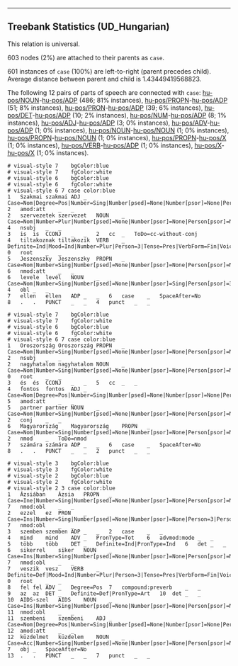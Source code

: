

--------------------------------------------------------------------------------

## Treebank Statistics (UD_Hungarian)

This relation is universal.

603 nodes (2%) are attached to their parents as `case`.

601 instances of `case` (100%) are left-to-right (parent precedes child).
Average distance between parent and child is 1.43449419568823.

The following 12 pairs of parts of speech are connected with `case`: [hu-pos/NOUN]()-[hu-pos/ADP]() (486; 81% instances), [hu-pos/PROPN]()-[hu-pos/ADP]() (51; 8% instances), [hu-pos/PRON]()-[hu-pos/ADP]() (39; 6% instances), [hu-pos/DET]()-[hu-pos/ADP]() (10; 2% instances), [hu-pos/NUM]()-[hu-pos/ADP]() (8; 1% instances), [hu-pos/ADJ]()-[hu-pos/ADP]() (3; 0% instances), [hu-pos/ADV]()-[hu-pos/ADP]() (1; 0% instances), [hu-pos/NOUN]()-[hu-pos/NOUN]() (1; 0% instances), [hu-pos/PROPN]()-[hu-pos/NOUN]() (1; 0% instances), [hu-pos/PROPN]()-[hu-pos/X]() (1; 0% instances), [hu-pos/VERB]()-[hu-pos/ADP]() (1; 0% instances), [hu-pos/X]()-[hu-pos/X]() (1; 0% instances).


~~~ conllu
# visual-style 7	bgColor:blue
# visual-style 7	fgColor:white
# visual-style 6	bgColor:blue
# visual-style 6	fgColor:white
# visual-style 6 7 case	color:blue
1	Szakmai	szakmai	ADJ	_	Case=Nom|Degree=Pos|Number=Sing|Number[psed]=None|Number[psor]=None|Person[psor]=None	2	amod:att	_	_
2	szervezetek	szervezet	NOUN	_	Case=Nom|Number=Plur|Number[psed]=None|Number[psor]=None|Person[psor]=None	4	nsubj	_	_
3	is	is	CCONJ	_	_	2	cc	_	ToDo=cc-without-conj
4	tiltakoznak	tiltakozik	VERB	_	Definite=Ind|Mood=Ind|Number=Plur|Person=3|Tense=Pres|VerbForm=Fin|Voice=Act	0	root	_	_
5	Jeszenszky	Jeszenszky	PROPN	_	Case=Nom|Number=Sing|Number[psed]=None|Number[psor]=None|Person[psor]=None	6	nmod:att	_	_
6	levele	levél	NOUN	_	Case=Nom|Number=Sing|Number[psed]=None|Number[psor]=Sing|Person[psor]=3	4	obl	_	_
7	ellen	ellen	ADP	_	_	6	case	_	SpaceAfter=No
8	.	.	PUNCT	_	_	4	punct	_	_

~~~


~~~ conllu
# visual-style 7	bgColor:blue
# visual-style 7	fgColor:white
# visual-style 6	bgColor:blue
# visual-style 6	fgColor:white
# visual-style 6 7 case	color:blue
1	Oroszország	Oroszország	PROPN	_	Case=Nom|Number=Sing|Number[psed]=None|Number[psor]=None|Person[psor]=None	2	nsubj	_	_
2	nagyhatalom	nagyhatalom	NOUN	_	Case=Nom|Number=Sing|Number[psed]=None|Number[psor]=None|Person[psor]=None	0	root	_	_
3	és	és	CCONJ	_	_	5	cc	_	_
4	fontos	fontos	ADJ	_	Case=Nom|Degree=Pos|Number=Sing|Number[psed]=None|Number[psor]=None|Person[psor]=None	5	amod:att	_	_
5	partner	partner	NOUN	_	Case=Nom|Number=Sing|Number[psed]=None|Number[psor]=None|Person[psor]=None	2	conj	_	_
6	Magyarország	Magyarország	PROPN	_	Case=Nom|Number=Sing|Number[psed]=None|Number[psor]=None|Person[psor]=None	2	nmod	_	ToDo=nmod
7	számára	számára	ADP	_	_	6	case	_	SpaceAfter=No
8	.	.	PUNCT	_	_	2	punct	_	_

~~~


~~~ conllu
# visual-style 3	bgColor:blue
# visual-style 3	fgColor:white
# visual-style 2	bgColor:blue
# visual-style 2	fgColor:white
# visual-style 2 3 case	color:blue
1	Ázsiában	Ázsia	PROPN	_	Case=Ine|Number=Sing|Number[psed]=None|Number[psor]=None|Person[psor]=None	7	nmod:obl	_	_
2	ezzel	ez	PRON	_	Case=Ins|Number=Sing|Number[psed]=None|Number[psor]=None|Person=3|Person[psor]=None|PronType=Dem	7	nmod:obl	_	_
3	szemben	szemben	ADP	_	_	2	case	_	_
4	mind	mind	ADV	_	PronType=Tot	6	advmod:mode	_	_
5	több	több	DET	_	Definite=Ind|PronType=Ind	6	det	_	_
6	sikerrel	siker	NOUN	_	Case=Ins|Number=Sing|Number[psed]=None|Number[psor]=None|Person[psor]=None	7	nmod:obl	_	_
7	veszik	vesz	VERB	_	Definite=Def|Mood=Ind|Number=Plur|Person=3|Tense=Pres|VerbForm=Fin|Voice=Act	0	root	_	_
8	fel	fel	ADV	_	Degree=Pos	7	compound:preverb	_	_
9	az	az	DET	_	Definite=Def|PronType=Art	10	det	_	_
10	AIDS-szel	AIDS	NOUN	_	Case=Ins|Number=Sing|Number[psed]=None|Number[psor]=None|Person[psor]=None	11	nmod:obl	_	_
11	szembeni	szembeni	ADJ	_	Case=Nom|Degree=Pos|Number=Sing|Number[psed]=None|Number[psor]=None|Person[psor]=None	12	amod:att	_	_
12	küzdelmet	küzdelem	NOUN	_	Case=Acc|Number=Sing|Number[psed]=None|Number[psor]=None|Person[psor]=None	7	obj	_	SpaceAfter=No
13	.	.	PUNCT	_	_	7	punct	_	_

~~~



